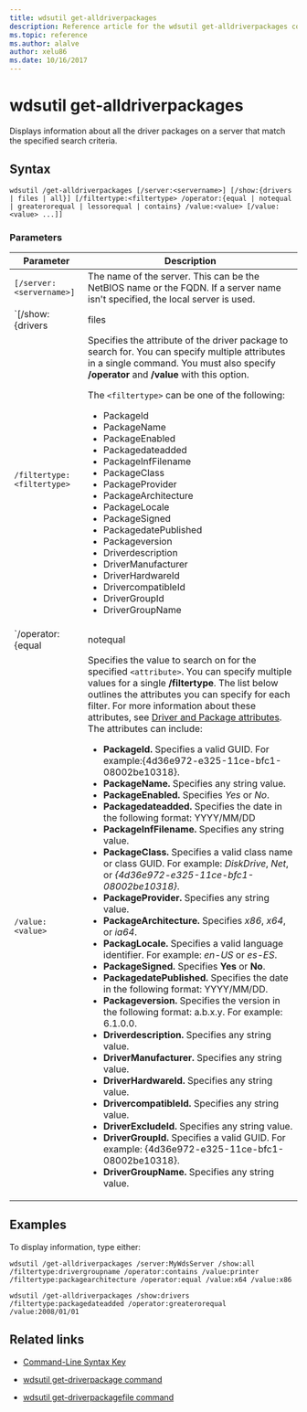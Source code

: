 ```yaml
---
title: wdsutil get-alldriverpackages
description: Reference article for the wdsutil get-alldriverpackages command, which displays information about all the driver packages on a server that match the specified search criteria.
ms.topic: reference
ms.author: alalve
author: xelu86
ms.date: 10/16/2017
---
```


# wdsutil get-alldriverpackages



Displays information about all the driver packages on a server that match the specified search criteria.

## Syntax

```
wdsutil /get-alldriverpackages [/server:<servername>] [/show:{drivers | files | all}] [/filtertype:<filtertype> /operator:{equal | notequal | greaterorequal | lessorequal | contains} /value:<value> [/value:<value> ...]]
```

### Parameters

| Parameter | Description |
|--|--|
| `[/server:<servername>] `| The name of the server. This can be the NetBIOS name or the FQDN. If a server name isn't specified, the local server is used. |
| `[/show:{drivers | files | all}]` | Indicates the package information to display. If **/show** isn't specified, the default is to return only the driver package metadata. **Drivers** displays the list of drivers in the package, **files** displays the list of files in the package, and **all** displays drivers and files. |
| `/filtertype:<filtertype>` | Specifies the attribute of the driver package to search for. You can specify multiple attributes in a single command. You must also specify **/operator** and **/value** with this option.<p>The `<filtertype>` can be one of the following:<ul><li>PackageId</li><li>PackageName</li><li>PackageEnabled</li><li>Packagedateadded</li><li>PackageInfFilename</li><li>PackageClass</li><li>PackageProvider</li><li>PackageArchitecture</li><li>PackageLocale</li><li>PackageSigned</li><li>PackagedatePublished</li><li>Packageversion</li><li>Driverdescription</li><li>DriverManufacturer</li><li>DriverHardwareId</li><li>DrivercompatibleId</li><li>DriverGroupId</li><li>DriverGroupName</li></ul> |
| `/operator:{equal | notequal | greaterorequal | lessorequal | contains}` | Specifies the relationship between the attribute and the values. You can specify **contains** only with string attributes. You can specify **greaterorequal** and **lessorequal** only with date and version attributes. |
| `/value:<value>` | Specifies the value to search on for the specified `<attribute>`. You can specify multiple values for a single **/filtertype**. The list below outlines the attributes you can specify for each filter. For more information about these attributes, see [Driver and Package attributes](/previous-versions/windows/it-pro/windows-server-2008-R2-and-2008/dd759262(v=ws.11)). The attributes can include:<ul><li>**PackageId.** Specifies a valid GUID. For example:{4d36e972-e325-11ce-bfc1-08002be10318}.</li><li>**PackageName.** Specifies any string value.</li><li>**PackageEnabled.** Specifies *Yes* or *No*.</li><li>**Packagedateadded.** Specifies the date in the following format: YYYY/MM/DD</li><li>**PackageInfFilename.** Specifies any string value.</li><li>**PackageClass.** Specifies a valid class name or class GUID. For example: *DiskDrive*, *Net*, or *{4d36e972-e325-11ce-bfc1-08002be10318}*.</li><li>**PackageProvider.** Specifies any string value.</li><li>**PackageArchitecture.** Specifies *x86*, *x64*, or *ia64*.</li><li>**PackagLocale.** Specifies a valid language identifier. For example: *en-US* or *es-ES*.</li><li>**PackageSigned.** Specifies **Yes** or **No**.</li><li>**PackagedatePublished.** Specifies the date in the following format: YYYY/MM/DD.</li><li>**Packageversion.** Specifies the version in the following format: a.b.x.y. For example: 6.1.0.0.</li><li>**Driverdescription.** Specifies any string value.</li><li>**DriverManufacturer.** Specifies any string value.</li><li>**DriverHardwareId.** Specifies any string value.</li><li>**DrivercompatibleId.** Specifies any string value.</li><li>**DriverExcludeId.** Specifies any string value.</li><li>**DriverGroupId.** Specifies a valid GUID. For example: {4d36e972-e325-11ce-bfc1-08002be10318}.</li><li>**DriverGroupName.** Specifies any string value.</li></ul> |

## Examples

To display information, type either:

```
wdsutil /get-alldriverpackages /server:MyWdsServer /show:all /filtertype:drivergroupname /operator:contains /value:printer /filtertype:packagearchitecture /operator:equal /value:x64 /value:x86
```

```
wdsutil /get-alldriverpackages /show:drivers /filtertype:packagedateadded /operator:greaterorequal /value:2008/01/01
```

## Related links

- [Command-Line Syntax Key](command-line-syntax-key.md)

- [wdsutil get-driverpackage command](wdsutil-get-driverpackage.md)

- [wdsutil get-driverpackagefile command](wdsutil-get-driverpackagefile.md)
